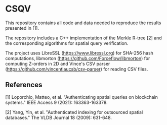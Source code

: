 # CSQV

This repository contains all code and data needed to reproduce the results presented in [1].

The repository includes a C++ implementation of the Merkle R-tree [2]
and the corresponding algorithms for spatial query verification.

The project uses LibreSSL (https://www.libressl.org) for SHA-256 hash computations,
libmorton (https://github.com/Forceflow/libmorton) for computing Z-orders in 2D
and Vince's CSV parser (https://github.com/vincentlaucsb/csv-parser) for reading CSV files.

## References

[1] Loporchio, Matteo, et al. "Authenticating spatial queries on blockchain systems." IEEE Access 9 (2021): 163363-163378.

[2] Yang, Yin, et al. "Authenticated indexing for outsourced spatial databases." The VLDB Journal 18 (2009): 631-648.
